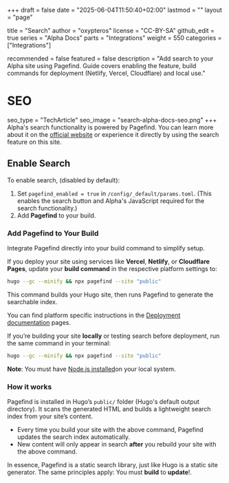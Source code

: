 +++
draft = false
date = "2025-06-04T11:50:40+02:00"
lastmod = ""
layout = "page"

title = "Search"
author = "oxypteros"
license = "CC-BY-SA"
github_edit = true
series = "Alpha Docs"
  parts = "Integrations"
  weight = 550
categories = ["Integrations"]

recommended = false
featured = false
description = "Add search to your Alpha site using Pagefind. Guide covers enabling the feature, build commands for deployment (Netlify, Vercel, Cloudflare) and local use."
# SEO
seo_type = "TechArticle"
seo_image = "search-alpha-docs-seo.png"
+++
Alpha's search functionality is powered by Pagefind. You can learn more about it on the [official website](https://pagefind.app/ "Pagefind website") or experience it directly by using the search feature on this site.

## Enable Search
To enable search, (disabled by default):
1. Set `pagefind_enabled = true` in `/config/_default/params.toml`. 
(This enables the search button and Alpha's JavaScript required for the search functionality.)
2. Add **Pagefind** to your build.

### Add Pagefind to Your Build
Integrate Pagefind directly into your build command to simplify setup.

If you deploy your site using services like **Vercel**, **Netlify**, or **Cloudflare Pages**, update your **build command** in the respective platform settings to:
```bash
hugo --gc --minify && npx pagefind --site "public"
```
This command builds your Hugo site, then runs Pagefind to generate the searchable index.

You can find platform specific instructions in the [Deployment documentation](/docs/deployment/) pages.

If you’re building your site **locally** or testing search before deployment, run the same command in your terminal:
```bash
hugo --gc --minify && npx pagefind --site "public"
```
**Note**: You must have [Node.js installed](/docs/developing-alpha/install-node/)on your local system.

### How it works
Pagefind is installed in Hugo’s `public/` folder (Hugo's default output directory). It scans the generated HTML and builds a lightweight search index from your site’s content.
- Every time you build your site with the above command, Pagefind updates the search index automatically.
- New content will only appear in search **after** you rebuild your site with the above command.

In essence, Pagefind is a static search library, just like Hugo is a static site generator. 
The same principles apply: You must **build** to **update**!.
